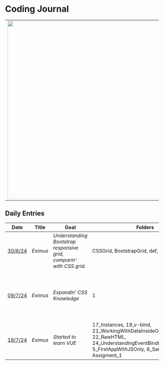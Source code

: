 <h1>Coding Journal</h1>

<table>
  <tr>
    <td>
      <img align="center" src="https://github.com/Nihilnia/Nihilnia/blob/main/Gloria.gif" width="584px"/>
    </td>
    <td>
      "Have you ever felt like, <br/> 'This is it, this is the project of a lifetime, <br/> I was made for this task'?<br/><br/> No?"
    </td>
  </tr>
</table>




## Daily Entries

| Date       | Title | Goal | Folders | Result | VOD
|------------|--------------|--------------|------------|------------|------------|
| [30/6/24](https://github.com/Nihilnia/TillMyEyesBleed/tree/main/Eximius/0) | *Eximus* | *Understanding Bootstrap responsive grid, <br/> comparin' with CSS grid.* | CSSGrid, BootstrapGrid, def, flexboxgpt | I' ll stick with CSS grid. | ["Eximius", Day 0 — Bootstrap grid vs CSS grid](https://youtu.be/00I0gwTUBEk)
| [09/7/24](https://github.com/Nihilnia/TillMyEyesBleed/tree/main/Eximius/1) | *Eximus* | *Expandin' CSS Knowledge* | 1 | Learned somethings new like outline, justify-end.. (made a lil adblocker .p) | ["Eximius", Day 1 — Expandin' CSS Knowledge](https://youtu.be/rZu7-9cbhvA)
| [18/7/24](https://github.com/Nihilnia/TillMyEyesBleed/tree/main/Eximius/2) | *Eximus* | *Started to learn VUE* | 17_Instances, 19_v-bind, 21_WorkingWithDataInsideOfAVUEAppLMAO, 22_RawHTML, 24_UnderstandingEventBinding, 5_FirstAppWithJSOnly, 8_SameAppWithVue, Assigment_1 | Creating VUE app, Interpolation, v-bind, v-on, mounted.. | ["Eximius", Day 2 — Started to learn VUE](https://youtu.be/0WAV8jHasZQ)
